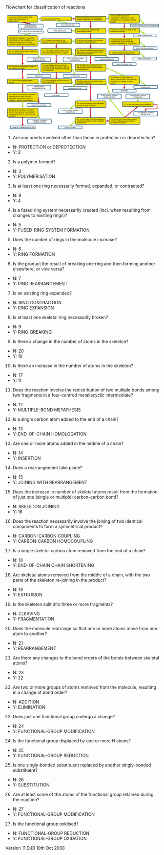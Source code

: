 Flowchart for classification of reactions

![](flowchart_reaction.svg)

1. Are any bonds involved other than those in protection or deprotection?
* N: PROTECTION or DEPROTECTION
* Y: 2

2. Is a polymer formed?
* N: 3
* Y: POLYMERISATION

3. Is at least one ring necessarily formed, expanded, or contracted?
* N: 8
* Y: 4

4. Is a fused ring system necessarily created (incl. when resulting from changes to existing rings)?
* N: 5
* Y: FUSED-RING SYSTEM FORMATION

5. Does the number of rings in the molecule increase?
* N: 6
* Y: RING FORMATION

6. Is the product the result of breaking one ring and then forming another elsewhere, or vice versa?
* N: 7
* Y: RING REARRANGEMENT

7. Is an existing ring expanded?
* N: RING CONTRACTION
* Y: RING EXPANSION

8. Is at least one skeletal ring necessarily broken?
* N: 9
* Y: RING-BREAKING

9. Is there a change in the number of atoms in the skeleton?
* N: 20
* Y: 10

10. Is there an increase in the number of atoms in the skeleton?
* N: 17
* Y: 11

11. Does the reaction involve the redistribution of two multiple bonds among two fragments in a four-centred metallacyclic intermediate?
* N: 12
* Y: MULTIPLE-BOND METATHESIS

12. Is a single carbon atom added to the end of a chain?
* N: 13
* Y: END-OF-CHAIN HOMOLOGATION

13. Are one or more atoms added in the middle of a chain?
* N: 14
* Y: INSERTION

14. Does a rearrangement take place?
* N: 15
* Y: JOINING WITH REARRANGEMENT

15. Does the increase in number of skeletal atoms result from the formation of just one (single or multiple) carbon-carbon bond?
* N: SKELETON JOINING
* Y: 16

16. Does the reaction necessarily involve the joining of two identical components to form a symmetrical product?
* N: CARBON-CARBON COUPLING
* Y: CARBON-CARBON HOMOCOUPLING

17. Is a single skeletal carbon atom removed from the end of a chain?
* N: 18
* Y: END-OF-CHAIN CHAIN SHORTENING

18. Are skeletal atoms removed from the middle of a chain, with the two parts of the skeleton re-joining in the product?
* N: 19
* Y: EXTRUSION

19. Is the skeleton split into three or more fragments?
* N: CLEAVING
* Y: FRAGMENTATION

20. Does the molecule rearrange so that one or more atoms move from one atom to another?
* N: 21
* Y: REARRANGEMENT

21. Are there any changes to the bond orders of the bonds between skeletal atoms?
* N: 23
* Y: 22

22. Are two or more groups of atoms removed from the molecule, resulting in a change of bond order?
* N: ADDITION
* Y: ELIMINATION

23. Does just one functional group undergo a change?
* N: 24
* Y: FUNCTIONAL-GROUP MODIFICATION

24. Is the functional group displaced by one or more H atoms?
* N: 25
* Y: FUNCTIONAL-GROUP REDUCTION

25. Is one singly-bonded substituent replaced by another singly-bonded substituent?
* N: 26
* Y: SUBSTITUTION

26. Are at least some of the atoms of the functional group retained during the reaction?
* N: 27
* Y: FUNCTIONAL-GROUP MODIFICATION

27. Is the functional group oxidised?
* N: FUNCTIONAL-GROUP REDUCTION
* Y: FUNCTIONAL-GROUP OXIDATION

Version 11
DJB
10th Oct 2008
